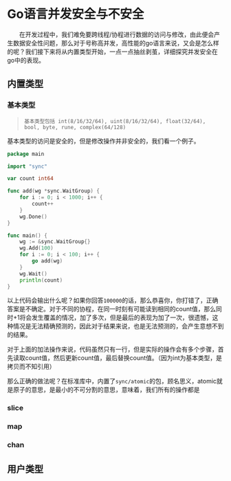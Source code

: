 # Go语言并发安全与不安全

&emsp;&emsp;在开发过程中，我们难免要跨线程/协程进行数据的访问与修改，由此便会产生数据安全性问题，那么对于号称高并发，高性能的go语言来说，又会是怎么样的呢？我们接下来将从内置类型开始，一点一点抽丝剥茧，详细探究并发安全在go中的表现。
## 内置类型
### 基本类型
> `基本类型包括 int(8/16/32/64), uint(8/16/32/64), float(32/64), bool, byte, rune, complex(64/128)`

基本类型的访问是安全的，但是修改操作并非安全的，我们看一个例子。
``` Go
package main

import "sync"

var count int64

func add(wg *sync.WaitGroup) {
	for i := 0; i < 1000; i++ {
		count++
	}
	wg.Done()
}

func main() {
	wg := &sync.WaitGroup{}
	wg.Add(100)
	for i := 0; i < 100; i++ {
		go add(wg)
	}
	wg.Wait()
	println(count)
}
```
以上代码会输出什么呢？如果你回答`100000`的话，那么恭喜你，你打错了，正确答案是不确定。对于不同的协程，在同一时刻有可能读到相同的count值，那么同时+1将会发生覆盖的情况，加了多次，但是最后的表现为加了一次，很遗憾，这种情况是无法精确预测的，因此对于结果来说，也是无法预测的，会产生意想不到的结果。

对于上面的加法操作来说，代码虽然只有一行，但是实际的操作会有多个步骤，首先读取count值，然后更新count值，最后替换count值。（因为int为基本类型，是拷贝而不知引用）

那么正确的做法呢？在标准库中，内置了`sync/atomic`的包，顾名思义，atomic就是原子的意思，是最小的不可分割的意思，意味着，我们所有的操作都是
### slice
### map
### chan
## 用户类型


